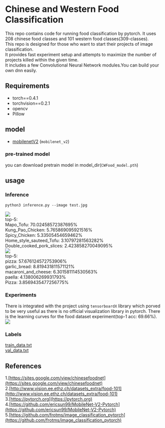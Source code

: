 # Chinese and Western Food Classification
This repo contains code for running food classification by pytorch. It uses 208 chinese food classes and 101 western food classes(309-classes).  
This repo is designed for those who want to start their projects of image classification.  
It provides fast experiment setup and attempts to maximize the number of projects killed within the given time.  
It includes a few Convolutional Neural Network modules.You can build your own dnn easily.  
## Requirements
* torch==0.4.1
* torchvision==0.2.1
* opencv
* Pillow
## model
- [mobilenetV2](https://github.com/ericsun99/MobileNet-V2-Pytorch) (`mobilenet_v2`)
### pre-trained model
you can download pretrain model in model_dir(`CWFood_model.pth`)
## usage
### Inference
	python3 inference.py --image test.jpg
![](https://i.imgur.com/golIRSs.jpg)  
top-5:  
Mapo_Tofu: 70.02458572387695%  
Kung_Pao_Chicken: 5.765869095921516%  
Spicy_Chicken: 5.33505454659462%  
Home_style_sauteed_Tofu: 3.10797281563282%  
Double_cooked_pork_slices: 2.423858270049095%    
![](https://i.imgur.com/CRrh3ul.jpg)  
top-5:  
pizza: 57.676124572753906%  
garlic_bread: 8.819431811571121%  
macaroni_and_cheese: 6.301581114530563%  
paella: 4.138006269931793%  
Pizza: 3.8569435477256775%  
### Experiments
There is integrated with the project using `tensorboardX` library which porved to be very useful as there is no official visualization library in pytorch. There is the learning curves for the food dataset experiment(top-1 acc: 69.66%).
![](https://i.imgur.com/dpeqoZQ.jpg)  
### Labels
[train_data.txt](https://github.com/frotms/Chinese-and-Western-Food-Classification/blob/master/labels/train_data.txt)  
[val_data.txt](https://github.com/frotms/Chinese-and-Western-Food-Classification/blob/master/labels/val_data.txt)  
## References
1.[https://sites.google.com/view/chinesefoodnet](https://sites.google.com/view/chinesefoodnet)  
2.[http://www.vision.ee.ethz.ch/datasets_extra/food-101](http://www.vision.ee.ethz.ch/datasets_extra/food-101)  
3.[https://pytorch.org](https://pytorch.org)  
4.[https://github.com/ericsun99/MobileNet-V2-Pytorch](https://github.com/ericsun99/MobileNet-V2-Pytorch)  
5.[https://github.com/frotms/image_classification_pytorch](https://github.com/frotms/image_classification_pytorch)  
